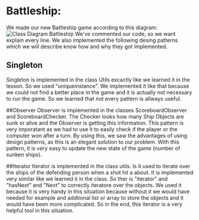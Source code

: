 # Battleship:
We made our new Battleship game according to this diagram: 
![Class Diagram Battleship](https://github.com/HuberNicolas/swc-group38/blob/master/SoftCon2020_Assignment_3/ClassdiagramBattleship.png "Class Diagram Battleship")
We've commented our code, so we want explain every line. We also implemented the following desing patterns which we will describe know how and why they got implemented.

## Singleton
Singleton is implemented in the class Utils excactly like we learned it in the lesson. So we used "uniqueinstance". We implemented it like that because we could not find a better place in the game and it is actually not necessary to run the game. So we learned that not every pattern is allways useful.

##Observer
Observer is implemented in  the classes ScoreboardObserver and ScoreboardChecker. 
The Checker looks how many Ship Objects are sunk or alive and the Observer is getting this information. 
This pattern is very imporatant as we had to use it to easily check if the player or the computer won after a turn. By using this, we saw the advantages of using design patterns, as this is an elegant solution to our problem.
With this pattern, it is very easy to update the new state of the game (number of sunken ships).

##Iterator
Iterator is implemented in the class utils. Is it used to iterate over the ships of the defending person when a shot hit a about. It is implemented very similar like we learned it in the class. So ther is "iterator" and "hasNext" and "Next" to correctly iteratore over the objects.
We used it because it is very handy in this situation because without it we would have needed for example and addtional list or array to store the objects and it would have been more complicated.
So in the end, this iterator is a very helpful tool in this situation.